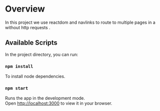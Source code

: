 # Overview

In this project we use reactdom and navlinks to route to multiple pages in a without http requests .


## Available Scripts

In the project directory, you can run:

### `npm install`

To install node dependencies.
### `npm start`


Runs the app in the development mode.\
Open [http://localhost:3000](http://localhost:3000) to view it in your browser.
